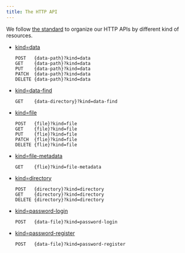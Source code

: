 ```yaml
---
title: The HTTP API
---
```


We follow [the standard](https://www.rfc-editor.org/rfc/rfc9110)
to organize our HTTP APIs by different kind of resources.

- [kind=data](kind-data.md)

  ```
  POST   {data-path}?kind=data
  GET    {data-path}?kind=data
  PUT    {data-path}?kind=data
  PATCH  {data-path}?kind=data
  DELETE {data-path}?kind=data
  ```

- [kind=data-find](kind-data-find.md)


  ```
  GET    {data-directory}?kind=data-find
  ```

- [kind=file](kind-file.md)


  ```
  POST   {file}?kind=file
  GET    {file}?kind=file
  PUT    {flie}?kind=file
  PATCH  {flie}?kind=file
  DELETE {flie}?kind=file
  ```

- [kind=file-metadata](kind-file-metadata.md)


  ```
  GET    {flie}?kind=file-metadata
  ```

- [kind=directory](kind-directory.md)


  ```
  POST   {directory}?kind=directory
  GET    {directory}?kind=directory
  DELETE {directory}?kind=directory
  ```

- [kind=password-login](kind-password-login.md)


  ```
  POST   {data-file}?kind=password-login
  ```

- [kind=password-register](kind-password-register.md)


  ```
  POST   {data-file}?kind=password-register
  ```
